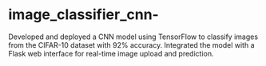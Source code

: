 # image_classifier_cnn-
Developed and deployed a CNN model using TensorFlow to classify images from the CIFAR-10 dataset with 92% accuracy. Integrated the model with a Flask web interface for real-time image upload and prediction.
